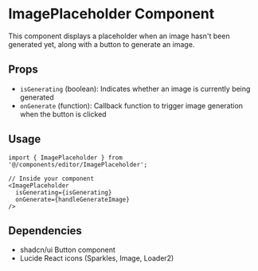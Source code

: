 
# ImagePlaceholder Component

This component displays a placeholder when an image hasn't been generated yet, along with a button to generate an image.

## Props

- `isGenerating` (boolean): Indicates whether an image is currently being generated
- `onGenerate` (function): Callback function to trigger image generation when the button is clicked

## Usage

```tsx
import { ImagePlaceholder } from '@/components/editor/ImagePlaceholder';

// Inside your component
<ImagePlaceholder
  isGenerating={isGenerating}
  onGenerate={handleGenerateImage}
/>
```

## Dependencies

- shadcn/ui Button component
- Lucide React icons (Sparkles, Image, Loader2)
